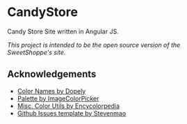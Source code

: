 # CandyStore
Candy Store Site written in Angular JS.

_This project is intended to be the open source version of the SweetShoppe's site._

## Acknowledgements

- [Color Names by Dopely](https://colors.dopely.top/color-pedia/)
- [Palette by ImageColorPicker](https://imagecolorpicker.com/)
- [Misc. Color Utils by Encycolorpedia](https://encycolorpedia.com/e3638b)
- [Github Issues template by Stevenmao](https://github.com/stevemao/github-issue-templates)
